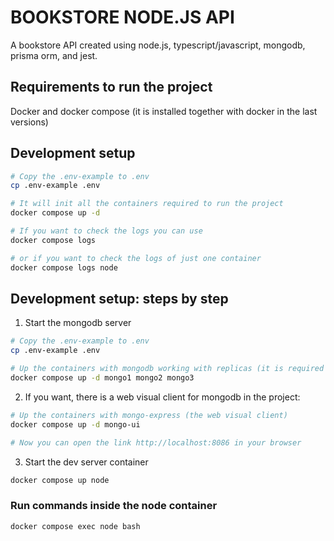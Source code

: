 # BOOKSTORE NODE.JS API
A bookstore API created using node.js, typescript/javascript, mongodb, prisma orm, and jest.

## Requirements to run the project
Docker and docker compose (it is installed together with docker in the last versions)

## Development setup
```bash
# Copy the .env-example to .env
cp .env-example .env

# It will init all the containers required to run the project
docker compose up -d

# If you want to check the logs you can use
docker compose logs

# or if you want to check the logs of just one container
docker compose logs node
```

## Development setup: steps by step
1. Start the mongodb server
```bash
# Copy the .env-example to .env
cp .env-example .env

# Up the containers with mongodb working with replicas (it is required by prisma)
docker compose up -d mongo1 mongo2 mongo3
```
2. If you want, there is a web visual client for mongodb in the project:
```bash
# Up the containers with mongo-express (the web visual client)
docker compose up -d mongo-ui

# Now you can open the link http://localhost:8086 in your browser
```

3. Start the dev server container
```bash
docker compose up node
```

### Run commands inside the node container
```bash
docker compose exec node bash
```
